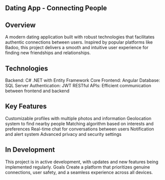 ## Dating App - Connecting People

## Overview

A modern dating application built with robust technologies that facilitates authentic connections between users. Inspired by popular platforms like Badoo, this project delivers a smooth and intuitive user experience for finding new friendships and relationships.

## Technologies

Backend: C# .NET with Entity Framework Core
Frontend: Angular
Database: SQL Server
Authentication: JWT
RESTful APIs: Efficient communication between frontend and backend

## Key Features

Customizable profiles with multiple photos and information
Geolocation system to find nearby people
Matching algorithm based on interests and preferences
Real-time chat for conversations between users
Notification and alert system
Advanced privacy and security settings

## In Development

This project is in active development, with updates and new features being implemented regularly.
Goals
Create a platform that prioritizes genuine connections, user safety, and a seamless experience across all devices.
